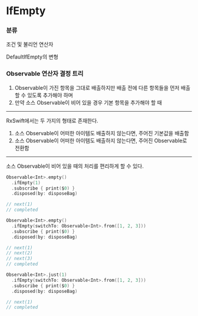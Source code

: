 # IfEmpty

### 분류

조건 및 불리언 연산자

DefaultIfEmpty의 변형

### Observable 연산자 결정 트리

1. Observable이 가진 항목을 그대로 배출하지만 배출 전에 다른 항목들을 먼저 배출할 수 있도록 추가해야 하며
2. 만약 소스 Observable이 비어 있을 경우 기본 항목을 추가해야 할 때

---

RxSwift에서는 두 가지의 형태로 존재한다.

1. 소스 Observable이 어떠한 아이템도 배출하지 않는다면, 주어진 기본값을 배출함
2. 소스 Observable이 어떠한 아이템도 배출하지 않는다면, 주어진 Observable로 전환함

---

소스 Observable이 비어 있을 때의 처리를 편리하게 할 수 있다.

```swift
Observable<Int>.empty()
  .ifEmpty(1)
  .subscribe { print($0) }
  .disposed(by: disposeBag)

// next(1)
// completed
```

```swift
Observable<Int>.empty()
  .ifEmpty(switchTo: Observable<Int>.from([1, 2, 3]))
  .subscribe { print($0) }
  .disposed(by: disposeBag)

// next(1)
// next(2)
// next(3)
// completed
```

```swift
Observable<Int>.just(1)
  .ifEmpty(switchTo: Observable<Int>.from([1, 2, 3]))
  .subscribe { print($0) }
  .disposed(by: disposeBag)

// next(1)
// completed
```

